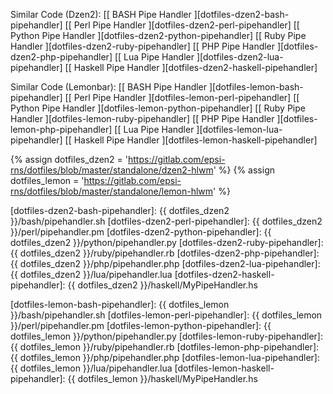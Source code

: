 <div class="panel panel-primary">
  <div class="panel-body" markdown="1">

Similar Code (Dzen2): 
[[ BASH Pipe Handler ][dotfiles-dzen2-bash-pipehandler]
[[ Perl Pipe Handler ][dotfiles-dzen2-perl-pipehandler]
[[ Python Pipe Handler ][dotfiles-dzen2-python-pipehandler]
[[ Ruby Pipe Handler ][dotfiles-dzen2-ruby-pipehandler]
[[ PHP Pipe Handler ][dotfiles-dzen2-php-pipehandler]
[[ Lua Pipe Handler ][dotfiles-dzen2-lua-pipehandler]
[[ Haskell Pipe Handler ][dotfiles-dzen2-haskell-pipehandler]

Similar Code (Lemonbar): 
[[ BASH Pipe Handler ][dotfiles-lemon-bash-pipehandler]
[[ Perl Pipe Handler ][dotfiles-lemon-perl-pipehandler]
[[ Python Pipe Handler ][dotfiles-lemon-python-pipehandler]
[[ Ruby Pipe Handler ][dotfiles-lemon-ruby-pipehandler]
[[ PHP Pipe Handler ][dotfiles-lemon-php-pipehandler]
[[ Lua Pipe Handler ][dotfiles-lemon-lua-pipehandler]
[[ Haskell Pipe Handler ][dotfiles-lemon-haskell-pipehandler]

[//]: <> ( -- -- -- links below -- -- -- )

{% assign dotfiles_dzen2 = 'https://gitlab.com/epsi-rns/dotfiles/blob/master/standalone/dzen2-hlwm' %}
{% assign dotfiles_lemon = 'https://gitlab.com/epsi-rns/dotfiles/blob/master/standalone/lemon-hlwm' %}

[dotfiles-dzen2-bash-pipehandler]: {{ dotfiles_dzen2 }}/bash/pipehandler.sh
[dotfiles-dzen2-perl-pipehandler]: {{ dotfiles_dzen2 }}/perl/pipehandler.pm
[dotfiles-dzen2-python-pipehandler]: {{ dotfiles_dzen2 }}/python/pipehandler.py
[dotfiles-dzen2-ruby-pipehandler]: {{ dotfiles_dzen2 }}/ruby/pipehandler.rb
[dotfiles-dzen2-php-pipehandler]: {{ dotfiles_dzen2 }}/php/pipehandler.php
[dotfiles-dzen2-lua-pipehandler]: {{ dotfiles_dzen2 }}/lua/pipehandler.lua
[dotfiles-dzen2-haskell-pipehandler]: {{ dotfiles_dzen2 }}/haskell/MyPipeHandler.hs

[dotfiles-lemon-bash-pipehandler]: {{ dotfiles_lemon }}/bash/pipehandler.sh
[dotfiles-lemon-perl-pipehandler]: {{ dotfiles_lemon }}/perl/pipehandler.pm
[dotfiles-lemon-python-pipehandler]: {{ dotfiles_lemon }}/python/pipehandler.py
[dotfiles-lemon-ruby-pipehandler]: {{ dotfiles_lemon }}/ruby/pipehandler.rb
[dotfiles-lemon-php-pipehandler]: {{ dotfiles_lemon }}/php/pipehandler.php
[dotfiles-lemon-lua-pipehandler]: {{ dotfiles_lemon }}/lua/pipehandler.lua
[dotfiles-lemon-haskell-pipehandler]: {{ dotfiles_lemon }}/haskell/MyPipeHandler.hs

  </div>
</div>
